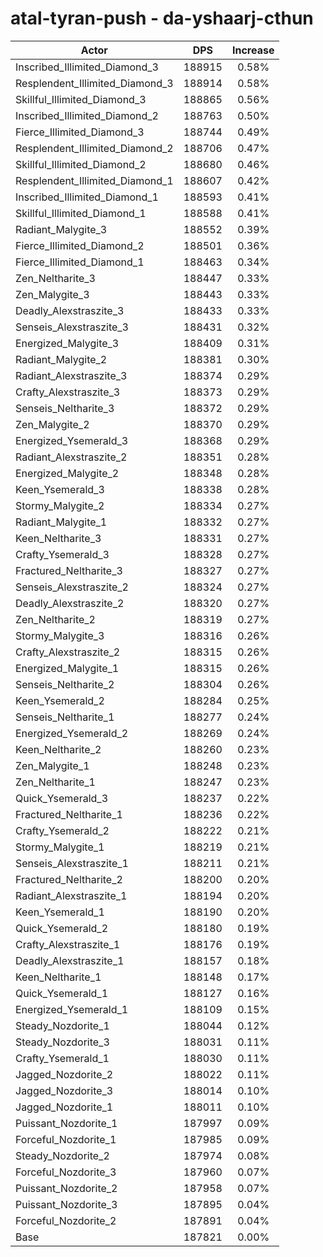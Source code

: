 # atal-tyran-push - da-yshaarj-cthun
| Actor | DPS | Increase |
|---|:---:|:---:|
|Inscribed_Illimited_Diamond_3|188915|0.58%|
|Resplendent_Illimited_Diamond_3|188914|0.58%|
|Skillful_Illimited_Diamond_3|188865|0.56%|
|Inscribed_Illimited_Diamond_2|188763|0.50%|
|Fierce_Illimited_Diamond_3|188744|0.49%|
|Resplendent_Illimited_Diamond_2|188706|0.47%|
|Skillful_Illimited_Diamond_2|188680|0.46%|
|Resplendent_Illimited_Diamond_1|188607|0.42%|
|Inscribed_Illimited_Diamond_1|188593|0.41%|
|Skillful_Illimited_Diamond_1|188588|0.41%|
|Radiant_Malygite_3|188552|0.39%|
|Fierce_Illimited_Diamond_2|188501|0.36%|
|Fierce_Illimited_Diamond_1|188463|0.34%|
|Zen_Neltharite_3|188447|0.33%|
|Zen_Malygite_3|188443|0.33%|
|Deadly_Alexstraszite_3|188433|0.33%|
|Senseis_Alexstraszite_3|188431|0.32%|
|Energized_Malygite_3|188409|0.31%|
|Radiant_Malygite_2|188381|0.30%|
|Radiant_Alexstraszite_3|188374|0.29%|
|Crafty_Alexstraszite_3|188373|0.29%|
|Senseis_Neltharite_3|188372|0.29%|
|Zen_Malygite_2|188370|0.29%|
|Energized_Ysemerald_3|188368|0.29%|
|Radiant_Alexstraszite_2|188351|0.28%|
|Energized_Malygite_2|188348|0.28%|
|Keen_Ysemerald_3|188338|0.28%|
|Stormy_Malygite_2|188334|0.27%|
|Radiant_Malygite_1|188332|0.27%|
|Keen_Neltharite_3|188331|0.27%|
|Crafty_Ysemerald_3|188328|0.27%|
|Fractured_Neltharite_3|188327|0.27%|
|Senseis_Alexstraszite_2|188324|0.27%|
|Deadly_Alexstraszite_2|188320|0.27%|
|Zen_Neltharite_2|188319|0.27%|
|Stormy_Malygite_3|188316|0.26%|
|Crafty_Alexstraszite_2|188315|0.26%|
|Energized_Malygite_1|188315|0.26%|
|Senseis_Neltharite_2|188304|0.26%|
|Keen_Ysemerald_2|188284|0.25%|
|Senseis_Neltharite_1|188277|0.24%|
|Energized_Ysemerald_2|188269|0.24%|
|Keen_Neltharite_2|188260|0.23%|
|Zen_Malygite_1|188248|0.23%|
|Zen_Neltharite_1|188247|0.23%|
|Quick_Ysemerald_3|188237|0.22%|
|Fractured_Neltharite_1|188236|0.22%|
|Crafty_Ysemerald_2|188222|0.21%|
|Stormy_Malygite_1|188219|0.21%|
|Senseis_Alexstraszite_1|188211|0.21%|
|Fractured_Neltharite_2|188200|0.20%|
|Radiant_Alexstraszite_1|188194|0.20%|
|Keen_Ysemerald_1|188190|0.20%|
|Quick_Ysemerald_2|188180|0.19%|
|Crafty_Alexstraszite_1|188176|0.19%|
|Deadly_Alexstraszite_1|188157|0.18%|
|Keen_Neltharite_1|188148|0.17%|
|Quick_Ysemerald_1|188127|0.16%|
|Energized_Ysemerald_1|188109|0.15%|
|Steady_Nozdorite_1|188044|0.12%|
|Steady_Nozdorite_3|188031|0.11%|
|Crafty_Ysemerald_1|188030|0.11%|
|Jagged_Nozdorite_2|188022|0.11%|
|Jagged_Nozdorite_3|188014|0.10%|
|Jagged_Nozdorite_1|188011|0.10%|
|Puissant_Nozdorite_1|187997|0.09%|
|Forceful_Nozdorite_1|187985|0.09%|
|Steady_Nozdorite_2|187974|0.08%|
|Forceful_Nozdorite_3|187960|0.07%|
|Puissant_Nozdorite_2|187958|0.07%|
|Puissant_Nozdorite_3|187895|0.04%|
|Forceful_Nozdorite_2|187891|0.04%|
|Base|187821|0.00%|
